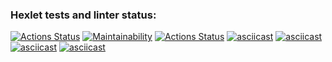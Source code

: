 ### Hexlet tests and linter status:
[![Actions Status](https://github.com/DinarW/frontend-project-lvl1/workflows/hexlet-check/badge.svg)](https://github.com/DinarW/frontend-project-lvl1/actions)
[![Maintainability](https://api.codeclimate.com/v1/badges/a99a88d28ad37a79dbf6/maintainability)](https://codeclimate.com/github/codeclimate/codeclimate/maintainability)
[![Actions Status](https://github.com/DinarW/frontend-project-lvl1/workflows/github-action/badge.svg)](https://github.com/DinarW/frontend-project-lvl1/actions)
[![asciicast](https://asciinema.org/a/ETXN83zgVCwlX7NQx5OfjCyBR.svg)](https://asciinema.org/a/ETXN83zgVCwlX7NQx5OfjCyBR)
[![asciicast](https://asciinema.org/a/NCDlX1YSh9VI9blfW54GOUrqW.svg)](https://asciinema.org/a/NCDlX1YSh9VI9blfW54GOUrqW)
[![asciicast](https://asciinema.org/a/pIICtGdbiFf0KNRY2cCdYYsdy.svg)](https://asciinema.org/a/pIICtGdbiFf0KNRY2cCdYYsdy)
[![asciicast](https://asciinema.org/a/cQQLAsKNZLTeXz2bHTYGAiOvd.svg)](https://asciinema.org/a/cQQLAsKNZLTeXz2bHTYGAiOvd)